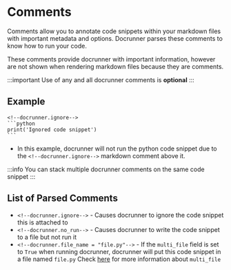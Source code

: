 # Comments

Comments allow you to annotate code snippets within your markdown files with important
metadata and options. Docrunner parses these comments to know how to run your code.

These comments provide docrunner with important information, however
are not shown when rendering markdown files because they are comments.

:::important
Use of any and all docrunner comments is **optional**
:::

## Example

    <!--docrunner.ignore-->  
    ```python
    print('Ignored code snippet')
    ```

- In this example, docrunner will not run the python code snippet due to the
`<!--docrunner.ignore-->` markdown comment above it.

:::info
You can stack multiple docrunner comments on the same code snippet
:::

## List of Parsed Comments
- `<!--docrunner.ignore-->` - Causes docrunner to ignore the code snippet this is attached to
- `<!--docrunner.no_run-->` - Causes docrunner to write the code snippet to a file but not run it
- `<!--docrunner.file_name = "file.py"-->` - If the `multi_file` field is set to `True` when running docrunner,
docrunner will put this code snippet in a file named `file.py`
Check [here](/docs/configuration#multi_file) for more information about `multi_file`
